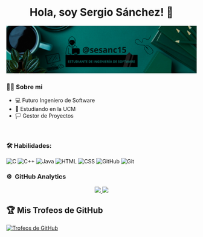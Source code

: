 <div align="center">
  <h1 align="center">Hola, soy Sergio Sánchez!</a> 👋</h1>
</div>
<img src="https://raw.githubusercontent.com/WalterDeRacagua/WalterDeRacagua/main/Banner%20de%20LinkedIn%20Trabajo%20Sencillo.png" alt="Banner de LinkedIn">

### 🥷🏻 Sobre mi

- 💻 Futuro Ingeniero de Software
- 📗 Estudiando en la UCM
- 🏳️ Gestor de Proyectos 
<br>

### 🛠️ Habilidades:
![C](https://img.shields.io/badge/C-%2300599C.svg?style=for-the-badge&logo=c&logoColor=white)
![C++](https://img.shields.io/badge/C++-%2300599C.svg?style=for-the-badge&logo=c%2B%2B&logoColor=white)
![Java](https://img.shields.io/badge/Java-%23ED8B00.svg?style=for-the-badge&logo=java&logoColor=white)
![HTML](https://img.shields.io/badge/HTML-%23E34F26.svg?style=for-the-badge&logo=html5&logoColor=white)
![CSS](https://img.shields.io/badge/CSS-%231572B6.svg?style=for-the-badge&logo=css3&logoColor=white)
![GitHub](https://img.shields.io/badge/GitHub-%23121011.svg?style=for-the-badge&logo=github&logoColor=white)
![Git](https://img.shields.io/badge/Git-%23E34F26.svg?style=for-the-badge&logo=git&logoColor=white)
<br>


### ⚙️ &nbsp;GitHub Analytics

<p align="center">
<a href="https://github.com/WalterDeRacagua">
  <img height="180em" src="https://github-readme-stats-eight-theta.vercel.app/api?username=WalterDeRacagua&show_icons=true&theme=algolia&include_all_commits=true&count_private=true"/>
  <img height="180em" src="https://github-readme-stats-eight-theta.vercel.app/api/top-langs/?username=WalterDeRacagua&layout=compact&langs_count=8&theme=algolia"/>
</a>

## 🏆 Mis Trofeos de GitHub
[![Trofeos de GitHub](https://github-profile-trophy.vercel.app/?username=TU_USUARIO&theme=gruvbox)](https://github.com/ryo-ma/github-profile-trophy)
